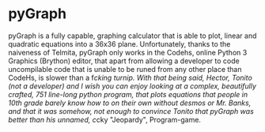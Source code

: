 # pyGraph
pyGraph is a fully capable, graphing calculator that is able to plot, linear and quadratic equations into a 36x36 plane. 
Unfortunately, thanks to the naiveness of Telmita, pyGraph only works in the Codehs, online Python 3 Graphics (Brython) editor, 
that apart from allowing a developer to code uncompilable code that is unable to be runed from any other place than CodeHs, is slower 
than a f*cking turnip. With that being said, Hector, Tonito (not a developer) and I wish you can enjoy looking at a complex, 
beautifully crafted, 751 line-long python program, that plots equations that people in 10th grade barely know how to on their own 
without desmos or Mr. Banks, and that it was somehow, not enough to convince Tonito that pyGraph was better than his unnamed, c*cky "Jeopardy", Program-game.

